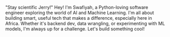 "Stay scientific Jerry!"
Hey! I'm Swafiyah, a Python-loving software engineer exploring the world of AI and Machine Learning. I'm all about building smart, useful tech that makes a difference, especially here in Africa. Whether it's backend dev, data wrangling, or experimenting with ML models, I'm always up for a challenge. Let's build something cool!
<!---
Swaph/Swaph is a ✨ special ✨ repository because its `README.md` (this file) appears on your GitHub profile.
You can click the Preview link to take a look at your changes.
--->
